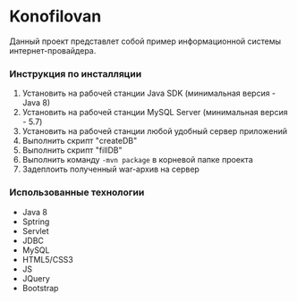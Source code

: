 # Konofilovan
Данный проект представлет собой пример информационной системы интернет-провайдера.
### Инструкция по инсталляции
1. Установить на рабочей станции Java SDK (минимальная версия  - Java 8)
2. Установить на рабочей станции MySQL Server (минимальная версия  - 5.7)
3. Установить на рабочей станции любой удобный сервер приложений
4. Выполнить скрипт "createDB"
5. Выполнить скрипт "fillDB"
6. Выполнить команду ```-mvn package``` в корневой папке проекта
7. Задеплоить полученный war-архив на сервер
### Использованные технологии
- Java 8
- Sptring
- Servlet
- JDBC
- MySQL
- HTML5/CSS3
- JS
- JQuery
- Bootstrap


